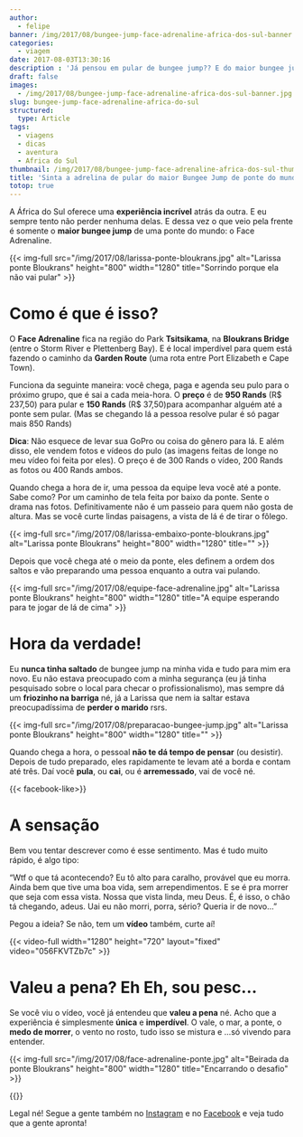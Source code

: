 ```yaml
---
author:
  - felipe
banner: /img/2017/08/bungee-jump-face-adrenaline-africa-dos-sul-banner.jpg
categories:
  - viagem
date: 2017-08-03T13:30:16
description : 'Já pensou em pular de bungee jump?? E do maior bungee jump de ponte do mundo?? O Face Adrenaline fica na África do Sul na ponte Bloukrans. Lá você... '
draft: false
images:
  - /img/2017/08/bungee-jump-face-adrenaline-africa-dos-sul-banner.jpg
slug: bungee-jump-face-adrenaline-africa-do-sul
structured:
  type: Article
tags:
  - viagens
  - dicas
  - aventura
  - Africa do Sul
thumbnail: /img/2017/08/bungee-jump-face-adrenaline-africa-dos-sul-thumb.jpg
title: 'Sinta a adrelina de pular do maior Bungee Jump de ponte do mundo!'
totop: true
---
```


A África do Sul oferece uma **experiência incrível** atrás da outra. E eu sempre tento não perder nenhuma delas. E dessa vez o que veio pela frente é somente o **maior bungee jump** de uma ponte do mundo: o Face Adrenaline. 

{{< img-full src="/img/2017/08/larissa-ponte-bloukrans.jpg" alt="Larissa ponte Bloukrans"  height="800" width="1280" title="Sorrindo porque ela não vai pular" >}}

# Como é que é isso?
O **Face Adrenaline** fica na região do Park **Tsitsikama**, na **Bloukrans Bridge** (entre o Storm River e Plettenberg Bay). E é local imperdível para quem está fazendo o caminho da **Garden Route** (uma rota entre Port Elizabeth e Cape Town). 

Funciona da seguinte maneira: você chega, paga e agenda seu pulo para o próximo grupo, que é sai a cada meia-hora. O **preço** é de **950 Rands** (R$ 237,50) para pular e **150 Rands** (R$ 37,50)para acompanhar alguém até a ponte sem pular. (Mas se chegando lá a pessoa resolve pular é só pagar mais 850 Rands)

**Dica**: Não esquece de levar sua GoPro ou coisa do gênero para lá. E além disso, ele vendem fotos e vídeos do pulo (as imagens feitas de longe no meu vídeo foi feita por eles). O preço é de 300 Rands o vídeo, 200 Rands as fotos ou 400 Rands ambos.

Quando chega a hora de ir, uma pessoa da equipe leva você até a ponte. Sabe como? Por um caminho de tela feita por baixo da ponte. Sente o drama nas fotos. Definitivamente não é um passeio para quem não gosta de altura. Mas se você curte lindas paisagens, a vista de lá é de tirar o fôlego.

{{< img-full src="/img/2017/08/larissa-embaixo-ponte-bloukrans.jpg" alt="Larissa ponte Bloukrans"  height="800" width="1280" title="" >}}

Depois que você chega até o meio da ponte, eles definem a ordem dos saltos e vão preparando uma pessoa enquanto a outra vai pulando. 

{{< img-full src="/img/2017/08/equipe-face-adrenaline.jpg" alt="Larissa ponte Bloukrans"  height="800" width="1280" title="A equipe esperando para te jogar de lá de cima" >}}

# Hora da verdade!
Eu **nunca tinha saltado** de bungee jump na minha vida e tudo para mim era novo. Eu não estava preocupado com a minha segurança (eu já tinha pesquisado sobre o local para checar o profissionalismo), mas sempre dá um **friozinho na barriga** né, já a Larissa que nem ia saltar estava preocupadíssima de **perder o marido** rsrs.

{{< img-full src="/img/2017/08/preparacao-bungee-jump.jpg" alt="Larissa ponte Bloukrans"  height="800" width="1280" title="" >}}

Quando chega a hora, o pessoal **não te dá tempo de pensar** (ou desistir). Depois de tudo preparado, eles rapidamente te levam até a borda e contam até três. Daí você **pula**, ou **cai**, ou é **arremessado**, vai de você né.

{{< facebook-like>}}

# A sensação

Bem vou tentar descrever como é esse sentimento. Mas é tudo muito rápido, é algo tipo:

“Wtf  o que tá acontecendo? 
Eu tô alto para caralho, provável que eu morra. 
Ainda bem que tive uma boa vida, sem arrependimentos. 
E se é pra morrer que seja com essa vista. 
Nossa que vista linda, meu Deus. 
É, é isso, o chão tá chegando, adeus. 
Uai eu não morri, porra, sério? 
Queria ir de novo…”

Pegou a ideia? Se não, tem um **vídeo** também, curte aí!

{{< video-full width="1280" height="720" layout="fixed" video="056FKVTZb7c" >}}

# Valeu a pena? Eh Eh, sou pesc...

Se você viu o vídeo, você já entendeu que **valeu a pena** né. Acho que a experiência é simplesmente **única** e **imperdível**. O vale, o mar, a ponte, o **medo de morrer**, o vento no rosto, tudo isso se mistura e …só vivendo para entender.

{{< img-full src="/img/2017/08/face-adrenaline-ponte.jpg" alt="Beirada da ponte Bloukrans"  height="800" width="1280" title="Encarrando o desafio" >}}

{{<subscribe>}}

Legal né! Segue a gente também no [Instagram](https://www.instagram.com/casaldebacontudo/) e no [Facebook](https://www.facebook.com/debacontudo) e veja tudo que a gente apronta!
